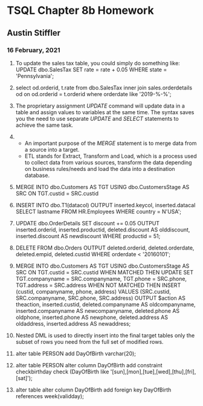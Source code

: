 # TSQL Chapter 8b Homework
## Austin Stiffler
### 16 February, 2021


1. To update the sales tax table, you could simply do something like:
UPDATE dbo.SalesTax
	SET rate = rate + 0.05
WHERE state = 'Pennsylvania';

1. 	select od.orderid, t.rate from dbo.SalesTax inner join sales.orderdetails od 
on od.orderid = t.orderid where orderdate like '2019-%-%';

1. The proprietary assignment *UPDATE* command will update data in a table and assign values to variables
at the same time. The syntax saves you the need to use separate *UPDATE* and *SELECT* statements to
achieve the same task.

1. 
	* An important purpose of the *MERGE* statement is to merge data from a source into a target.
	* ETL stands for Extract, Transform and Load, which is a process used to collect data from various
	sources, transform the data depending on business rules/needs and load the data into a destination
	database.
	
1. MERGE INTO dbo.Customers AS TGT
USING dbo.CustomersStage AS SRC
ON TGT.custid = SRC.custid

1. INSERT INTO dbo.T1(datacol)
OUTPUT inserted.keycol, inserted.datacal
SELECT lastname
 FROM HR.Employees
 WHERE country = N'USA';

1. UPDATE dbo.OrderDetails
 SET discount += 0.05
OUTPUT
 inserted.orderid,
 inserted.productid,
 deleted.discount AS olddiscount,
 inserted.discount AS newdiscount
 WHERE productid = 51;
 
1. DELETE FROM dbo.Orders
 OUTPUT
 deleted.orderid,
 deleted.orderdate,
 deleted.empid,
 deleted.custid 
 WHERE orderdate < '20160101';
 
1. MERGE INTO dbo.Customers AS TGT
USING dbo.CustomersStage AS SRC
 ON TGT.custid = SRC.custid
WHEN MATCHED THEN
 UPDATE SET
 TGT.companyname = SRC.companyname,
 TGT.phone = SRC.phone,
 TGT.address = SRC.address
WHEN NOT MATCHED THEN 
INSERT (custid, companyname, phone, address)
 VALUES (SRC.custid, SRC.companyname, SRC.phone, SRC.address)
OUTPUT $action AS theaction, inserted.custid,
 deleted.companyname AS oldcompanyname,
 inserted.companyname AS newcompanyname,
 deleted.phone AS oldphone,
 inserted.phone AS newphone,
 deleted.address AS oldaddress,
 inserted.address AS newaddress;
 
1. Nested DML is used to directly insert into the final target tables only the subset of rows you
need from the full set of modified rows.

1. alter table PERSON add DayOfBirth varchar(20);

1. alter table PERSON alter column DayOfBirth add constraint checkbirthday check (DayOfBirth like
'[sun],[mon],[tue],[wed],[thu],[fri],[sat]');

1. alter table alter column DayOfBirth add foreign key DayOfBirth references week(validday);